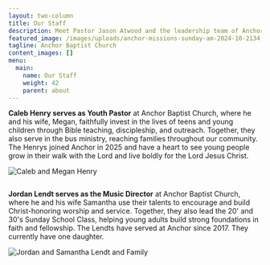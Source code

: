 ```yaml
---
layout: two-column
title: Our Staff
description: Meet Pastor Jason Atwood and the leadership team of Anchor Baptist Church
featured_image: /images/uploads/anchor-missions-sunday-am-2024-10-2134.jpg
tagline: Anchor Baptist Church
content_images: []
menu:
  main:
    name: Our Staff
    weight: 42
    parent: about
---
```

**Caleb Henry serves as Youth Pastor** at Anchor Baptist Church, where he and his wife, Megan, faithfully invest in the lives of teens and young children through Bible teaching, discipleship, and outreach.  Together, they also serve in the bus ministry, reaching families throughout our community.  The Henrys joined Anchor in 2025 and have a heart to see young people grow in their walk with the Lord and live boldly for the Lord Jesus Christ.

![](/images/uploads/123_1.jpeg "Caleb and Megan Henry")

![]()

**Jordan Lendt serves as the Music Director** at Anchor Baptist Church, where he and his wife Samantha use their talents to encourage and build Christ-honoring worship and service.  Together, they also lead the 20' and 30's Sunday School Class, helping young adults build strong foundations in faith and fellowship.  The Lendts have served at Anchor since 2017.  They currently have one daughter.

![](/images/uploads/8q5a8463.jpg "Jordan and Samantha Lendt and Family")
